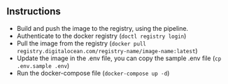 ## Instructions

- Build and push the image to the registry, using the pipeline.
- Authenticate to the docker registry (`doctl registry login`)
- Pull the image from the registry (`docker pull registry.digitalocean.com/registry-name/image-name:latest`)
- Update the image in the .env file, you can copy the sample .env file (`cp .env.sample .env`)
- Run the docker-compose file (`docker-compose up -d`)
